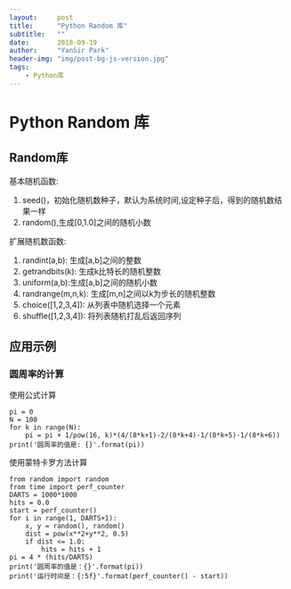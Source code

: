 ```yaml
---
layout:     post
title:      "Python Random 库"
subtitle:   ""
date:       2018-09-19
author:     "YanSir Park"
header-img: "img/post-bg-js-version.jpg"
tags:
    - Python库
---
```


# Python Random 库


## Random库

基本随机函数: 
1. seed()，初始化随机数种子，默认为系统时间,设定种子后，得到的随机数结果一样
2. random(),生成[0,1.0]之间的随机小数

扩展随机数函数: 
1. randint(a,b): 生成[a,b]之间的整数
2. getrandbits(k): 生成k比特长的随机整数
3. uniform(a,b):生成[a,b]之间的随机小数
4. randrange(m,n,k): 生成[m,n]之间以k为步长的随机整数
5. choice([1,2,3,4]): 从列表中随机选择一个元素
6. shuffle([1,2,3,4]): 将列表随机打乱后返回序列

## 应用示例

### 圆周率的计算

使用公式计算

```
pi = 0
N = 100
for k in range(N):
    pi = pi + 1/pow(16, k)*(4/(8*k+1)-2/(8*k+4)-1/(8*k+5)-1/(8*k+6))
print('圆周率的值是: {}'.format(pi))
```

使用蒙特卡罗方法计算

```
from random import random
from time import perf_counter
DARTS = 1000*1000
hits = 0.0
start = perf_counter()
for i in range(1, DARTS+1):
    x, y = random(), random()
    dist = pow(x**2+y**2, 0.5)
    if dist <= 1.0:
        hits = hits + 1
pi = 4 * (hits/DARTS)
print('圆周率的值是：{}'.format(pi))
print('运行时间是：{:5f}'.format(perf_counter() - start))
```


